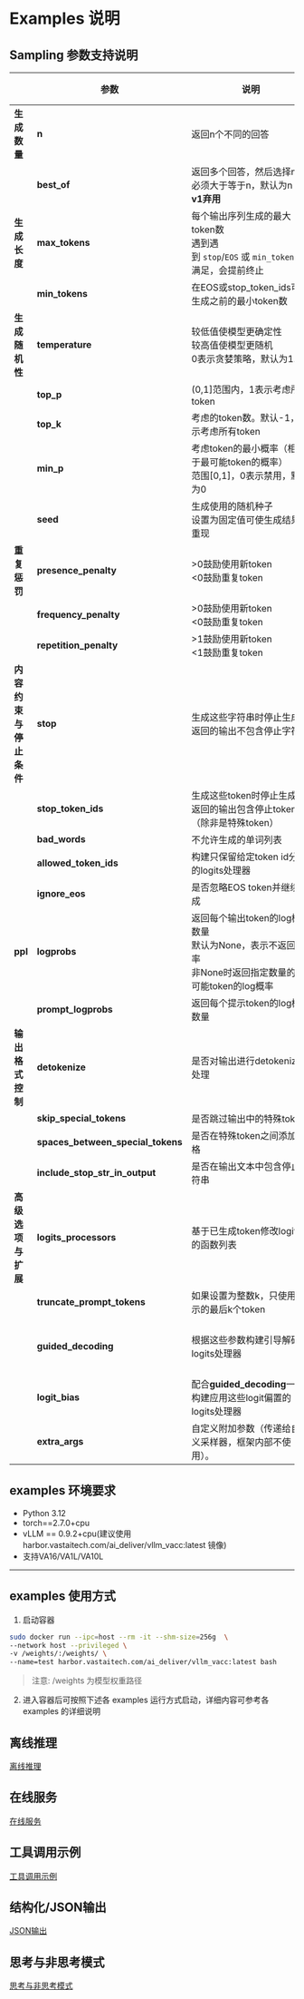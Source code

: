 # Examples 说明

## Sampling 参数支持说明

|  | **参数** | **说明** | **类型** | **默认值** | **vacc支持情况** |
| --- | --- | --- | --- | --- | --- |
| **生成数量** | **n** | 返回n个不同的回答 | int | 1 | 支持 |
|  | **best\_of** | 返回多个回答，然后选择n个<br>必须大于等于n，默认为n<br>**v1弃用** | int | None | 支持 |
| **生成长度** | **max\_tokens** | 每个输出序列生成的最大token数<br>遇到遇到 `stop`/`EOS` 或 `min_tokens` 未满足，会提前终止 | int | 16 | 支持 |
|  | **min\_tokens** | 在EOS或stop\_token\_ids可以生成之前的最小token数 | int | 0 | 支持 |
| **生成随机性** | **temperature** | 较低值使模型更确定性<br>较高值使模型更随机<br>0表示贪婪策略，默认为1.0 | float | 1.0 | 支持 |
|  | **top\_p** | (0,1\]范围内，1表示考虑所有token | float | 1.0 | 支持 |
|  | **top\_k** | 考虑的token数。默认-1，表示考虑所有token | int | \-1 | 支持 |
|  | **min\_p** | 考虑token的最小概率（相对于最可能token的概率）<br>范围\[0,1\]，0表示禁用，默认为0 | float | 0.0 | **不支持，运行报错** |
|  | **seed** | 生成使用的随机种子<br>设置为固定值可使生成结果可重现 | int | None | 支持 |
| **重复惩罚** | **presence\_penalty** | \>0鼓励使用新token<br><0鼓励重复token | float | 0.0 | 支持 |
|  | **frequency\_penalty** | \>0鼓励使用新token<br><0鼓励重复token | float | 0.0 | 支持 |
|  | **repetition\_penalty** | \>1鼓励使用新token<br><1鼓励重复token | float | 1.0 | 支持 |
| **内容约束与停止条件** | **stop** | 生成这些字符串时停止生成<br>返回的输出不包含停止字符串 | str\|List\[str\] | None | 支持 |
|  | **stop\_token\_ids** | 生成这些token时停止生成<br>返回的输出包含停止token（除非是特殊token） | List\[int\] | None | 支持 |
|  | **bad\_words** | 不允许生成的单词列表 | List\[str\] | None | 支持 |
|  | **allowed\_token\_ids** | 构建只保留给定token id分数的logits处理器 | List\[int\] | None | 支持 |
|  | **ignore\_eos** | 是否忽略EOS token并继续生成 | bool | False | 支持 |
| **ppl** | **logprobs** | 返回每个输出token的log概率数量<br>默认为None，表示不返回概率<br>非None时返回指定数量的最可能token的log概率 | int | None | 支持 |
|  | **prompt\_logprobs** | 返回每个提示token的log概率数量 | int | None | 支持 |
| **输出格式控制** | **detokenize** | 是否对输出进行detokenize处理 | bool | True | 支持 |
|  | **skip\_special\_tokens** | 是否跳过输出中的特殊token | bool | True | 支持 |
|  | **spaces\_between\_special\_tokens** | 是否在特殊token之间添加空格 | bool | True | 支持 |
|  | **include\_stop\_str\_in\_output** | 是否在输出文本中包含停止字符串 | bool |  | 支持 |
| **高级选项与扩展** | **logits\_processors** | 基于已生成token修改logits的函数列表 | Any | None | 需实现 `LogitsProcessor` 接口，用于复杂约束（如语法检查、动态筛选）。 |
|  | **truncate\_prompt\_tokens** | 如果设置为整数k，只使用提示的最后k个token | int | None |  |
|  | **guided\_decoding** | 根据这些参数构建引导解码logits处理器 | GuidedDecodingParams | None | 支持 JSON 模式、正则表达式、枚举选项等，需配合 `GuidedDecodingParams` 使用。 |
|  | **logit\_bias** | 配合**guided\_decoding**一起构建应用这些logit偏置的logits处理器 | Dict\[int, float\] | None |  |
|  | **extra\_args** | 自定义附加参数（传递给自定义采样器，框架内部不使用）。 | Dict | None |  |


## examples 环境要求

- Python 3.12
- torch==2.7.0+cpu
- vLLM == 0.9.2+cpu(建议使用 harbor.vastaitech.com/ai_deliver/vllm_vacc:latest 镜像)
- 支持VA16/VA1L/VA10L

---

## examples 使用方式

1. 启动容器
```bash
sudo docker run --ipc=host --rm -it --shm-size=256g  \
--network host --privileged \
-v /weights/:/weights/ \
--name=test harbor.vastaitech.com/ai_deliver/vllm_vacc:latest bash
```

>注意: /weights 为模型权重路径

2. 进入容器后可按照下述各 examples 运行方式启动，详细内容可参考各examples 的详细说明

## 离线推理
[离线推理](./offline_inference.md)

## 在线服务
[在线服务](./online_serving.md)

## 工具调用示例
[工具调用示例](./parsing_tool_calls.md)

## 结构化/JSON输出
[JSON输出](./json_output.md)

## 思考与非思考模式
[思考与非思考模式](./thinking&non-thinking_modes.md)
